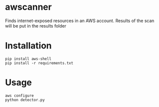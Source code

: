 # awscanner
Finds internet-exposed resources in an AWS account.
Results of the scan will be put in the results folder

# Installation
```shell script
pip install aws-shell
pip install -r requirements.txt 
```
# Usage 
```shell script
aws configure
python detector.py
```
